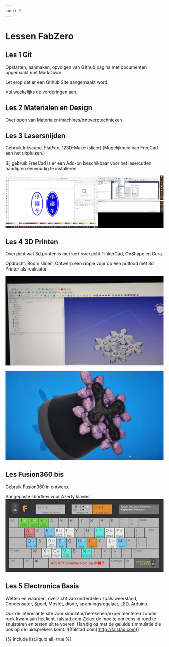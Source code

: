 ```yaml
---
sort: 2
---
```


# Lessen FabZero

## Les 1 Git

Opstarten, aanmaken, opvolgen van Github pagina met documenten opgemaakt met MarkDown.

Let erop dat er een Github Site aangemaakt word. 

Vul weekelijks de vorderingen aan. <!--Hier kunnen opmerkingen staan.-->

## Les 2 Materialen en Design

Overlopen van Materialen/machines/ontwerptechnieken

## Les 3 Lasersnijden

Gebruik Inkscape, FlatFab, 123D-Make (slicer) (Mogelijkheid van FreeCad aan het uitpluizen.)

Bij gebruik FreeCad is er een Add-on beschikbaar voor het lasercutten. handig en eenvoudig te installeren.

![ScreenShotInkscapeStempel]({{site.baseurl}}/../../assets/ScreenshotStempel.svg)

## Les 4 3D Printen

Overzicht wat 3d printen is met kort overzicht TinkerCad, OnShape en Cura.

Opdracht: Boom slicen, Ontwerp een dopje voor op een potlood met 3d Printer als realisator.

![ScreenShotFreeCADGear]({{site.baseurl}}/../../assets/FreeCadGear.jpg)

![ScreenShotFreeCadF360]({{site.baseurl}}/../../assets/F360FreeCad.jpg)

## Les Fusion360 bis

Gebruik Fusion360 in ontwerp.

Aangepaste shortkey voor Azerty klavier. ![ShortcutFusion360Key]({{site.baseurl}}/../../assets/F360AzertyShortcut.png)

## Les 5 Electronica Basis

Wetten en waarden, overzicht van onderdelen zoals weerstand, Condensator, Spoel, Mosfet,  diode, spanningsregelaar, LED, Arduino.

Ook de interesante site voor simulatie/berekenen/experimenteren zonder rook kwam aan het licht. falstad.com Zeker de moeite om eens in rond te snuisteren en testen uit te voeren. Handig oa met de geluids simmulatie die ook op de luidsprekers komt. ![(falstad.com)(http://falstad.com)]




{% include list.liquid all=true %}
